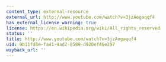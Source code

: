 ```yaml
---
content_type: external-resource
external_url: http://www.youtube.com/watch?v=3jzAegaqqf4
has_external_license_warning: true
license: https://en.wikipedia.org/wiki/All_rights_reserved
status: ''
title: http://www.youtube.com/watch?v=3jzAegaqqf4
uid: 9b11fd8e-fa41-4ad2-8589-d920ef46e297
wayback_url: ''
---
```


